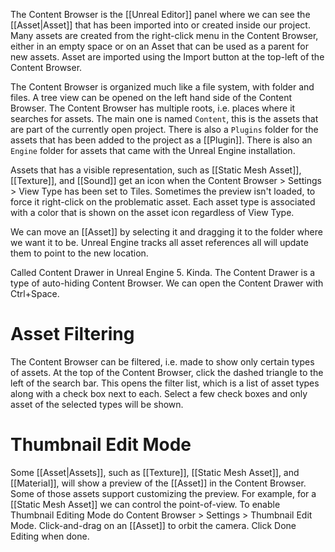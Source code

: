 The Content Browser is the [[Unreal Editor]] panel where we can see the [[Asset|Asset]] that has been imported into or created inside our project.
Many assets are created from the right-click menu in the Content Browser, either in an empty space or on an Asset that can be used as a parent for new assets.
Asset are imported using the Import button at the top-left of the Content Browser.

The Content Browser is organized much like a file system, with folder and files.
A tree view can be opened on the left hand side of the Content Browser.
The Content Browser has multiple roots, i.e. places where it searches for assets.
The main one is named `Content`, this is the assets that are part of the currently open project.
There is also a `Plugins` folder for the assets that has been added to the project as a [[Plugin]].
There is also an `Engine` folder for assets that came with the Unreal Engine installation.

Assets that has a visible representation, such as [[Static Mesh Asset]], [[Texture]], and [[Sound]] get an icon when the Content Browser > Settings > View Type has been set to Tiles.
Sometimes the preview isn't loaded, to force it right-click on the problematic asset.
Each asset type is associated with a color that is shown on the asset icon regardless of View Type.

We can move an [[Asset]] by selecting it and dragging it to the folder where we want it to be.
Unreal Engine tracks all asset references all will update them to point to the new location.

Called Content Drawer in Unreal Engine 5. Kinda. The Content Drawer is a type of auto-hiding Content Browser.
We can open the Content Drawer with Ctrl+Space.


# Asset Filtering

The Content Browser can be filtered, i.e. made to show only certain types of assets.
At the top of the Content Browser, click the dashed triangle to the left of the search bar.
This opens the filter list, which is a list of asset types along with a check box next to each.
Select a few check boxes and only asset of the selected types will be shown.



# Thumbnail Edit Mode

Some [[Asset|Assets]], such as  [[Texture]], [[Static Mesh Asset]], and [[Material]], will show a preview of the [[Asset]] in the Content Browser.
Some of those assets support customizing the preview.
For example, for a [[Static Mesh Asset]] we can control the point-of-view.
To enable Thumbnail Editing Mode do Content Browser > Settings > Thumbnail Edit Mode.
Click-and-drag on an [[Asset]] to orbit the camera.
Click Done Editing when done.
